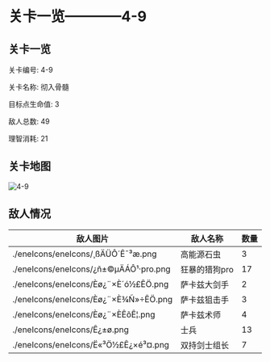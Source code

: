 # 关卡一览————4-9


## 关卡一览

关卡编号: 4-9

关卡名称: 彻入骨髓

目标点生命值: 3

敌人总数: 49

理智消耗: 21


## 关卡地图
![4-9](./oprMap/4-9.png)

## 敌人情况

| 敌人图片 | 敌人名称 | 数量  |
|---------|-----|-----|
| ./eneIcons/eneIcons/¸ßÄÜÔ´Ê¯³æ.png| 高能源石虫  |   3  |
| ./eneIcons/eneIcons/¿ñ±©µÄÁÔ¹·pro.png| 狂暴的猎狗pro  |   17  |
| ./eneIcons/eneIcons/Èø¿¨×È´ó½£ÊÖ.png| 萨卡兹大剑手  |   2  |
| ./eneIcons/eneIcons/Èø¿¨×È¾Ñ»÷ÊÖ.png| 萨卡兹狙击手  |   3  |
| ./eneIcons/eneIcons/Èø¿¨×ÈÊõÊ¦.png| 萨卡兹术师  |   4  |
| ./eneIcons/eneIcons/Ê¿±ø.png| 士兵  |   13  |
| ./eneIcons/eneIcons/Ë«³Ö½£Ê¿×é³¤.png| 双持剑士组长  |   7  |

